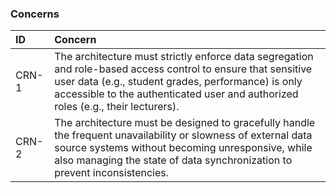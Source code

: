 ### Concerns
| ID | Concern |
|:-----|:-----|
| CRN-1 | The architecture must strictly enforce data segregation and role-based access control to ensure that sensitive user data (e.g., student grades, performance) is only accessible to the authenticated user and authorized roles (e.g., their lecturers). |
| CRN-2 | The architecture must be designed to gracefully handle the frequent unavailability or slowness of external data source systems without becoming unresponsive, while also managing the state of data synchronization to prevent inconsistencies. |
